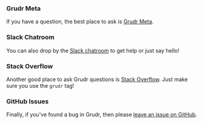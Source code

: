 ### Grudr Meta

If you have a question, the best place to ask is [Grudr Meta](http://meta.grudrapp.org).

### Slack Chatroom

You can also drop by the [Slack chatroom](http://slack.grudrapp.org) to get help or just say hello!

### Stack Overflow

Another good place to ask Grudr questions is [Stack Overflow](http://stackoverflow.com/questions/tagged/grudr). Just make sure you use the `grudr` tag!

### GitHub Issues

Finally, if you've found a bug in Grudr, then please [leave an issue on GitHub](https://github.com/GrudrJS/Grudr/issues).
